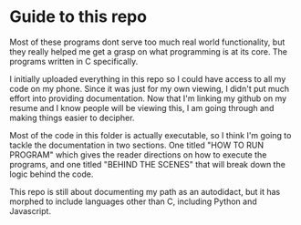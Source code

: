 # Guide to this repo

Most of these programs dont serve too much real world functionality, but they really helped me get a grasp on what programming is at its core. The programs written in C specifically.

I initially uploaded everything in this repo so I could have access to all my code on my phone. Since it was just for my own viewing, I didn't put much effort into providing documentation. Now that I'm linking my github on my resume and I know people will be viewing this, I am going through and making things easier to decipher. 

Most of the code in this folder is actually executable, so I think I'm going to tackle the documentation in two sections. One titled "HOW TO RUN PROGRAM" which gives the reader directions on how to execute the programs, and one titled "BEHIND THE SCENES" that will break down the logic behind the code. 

This repo is still about documenting my path as an autodidact, but it has morphed to include languages other than C, including Python and Javascript.


